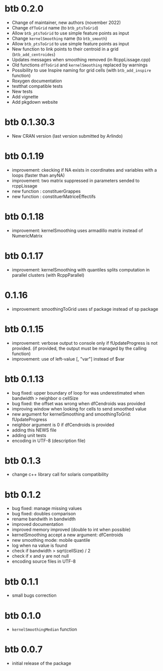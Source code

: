 # btb 0.2.0

* Change of maintainer, new authors (november 2022)
* Change `dfToGrid` name (to `btb_ptsToGrid`)
* Allow `btb_ptsToGrid` to use simple feature points as input
* Change `kernelSmoothing` name (to `btb_smooth`)
* Allow `btb_ptsToGrid` to use simple feature points as input
* New function to link points to their centroid in a grid (`btb_add_centroides`)
* Updates messages when smoothing removed (in RcppLissage.cpp)
* Old functions `dfToGrid` and `kernelSmoothing` replaced by warnings
* Possibility to use Inspire naming for grid cells (with `btb_add_inspire` function) 
* Roxygen documentation
* testthat compatible tests
* New tests
* Add vignette
* Add pkgdown website

<!---
# btb 0.1.8
* add `iNbObsMin` for classical smoothing
* `smoothingToGrid` integrated in `kernelSmoothing`

# btb 0.1.7

* function `updateProgress` for `smoothingToGrid`

# btb 0.1.6

* `iNeighbor` parameter
-->

# btb 0.1.30.3 
* New CRAN version (last version submitted by Arlindo)

# btb 0.1.19

* improvement: ckecking if NA exists in coordinates and variables with a loops (faster than anyNA)
* improvement: two matrix suppressed in parameters sended to rcppLissage
* new function : constituerGrappes
* new function : constituerMatriceEffectifs

# btb 0.1.18

* improvement: kernelSmoothing uses armadillo matrix instead of NumericMatrix

# btb 0.1.17

* improvement: kernelSmoothing with quantiles splits computation in parallel clusters (with RcppParallel) 

# 0.1.16

* improvement: smoothingToGrid uses sf package instead of sp package

# btb 0.1.15

* improvement: verbose output to console only if fUpdateProgress is not provided. (if provided, the output must be managed by the calling function)
* improvement: use of left-value [, "var"] instead of $var

# btb 0.1.13

* bug fixed: upper boundary of loop for was underestimated when bandwidth > neighbor o cellSize
* bug fixed: the offset was wrong when dfCendroids was provided
* improving window when looking for cells to send smoothed value
* new argument for kernelSmoothing and smoothingToGrid: fUpdateProgress
* neighbor argument is 0 if dfCendroids is provided
* adding this NEWS file
* adding unit tests
* encoding in UTF-8 (description file)

# btb 0.1.3

* change c++ library call for solaris compatibility 

# btb 0.1.2

* bug fixed: manage missing values
* bug fixed: doubles comparison
* rename bandwith in bandwidth
* improved documentation
* improved memory improved (double to int when possible)
* kernelSmoothing accept a new argument: dfCentroids
* new smoothing mode: mobile quantile
* log when na value is found
* check if bandwidth > sqrt(cellSize) / 2
* check if x and y are not null
* encoding source files in UTF-8  

# btb 0.1.1

* small bugs correction

# btb 0.1.0

* `kernelSmoothingMedian` function

# btb 0.0.7

* initial release of the package





